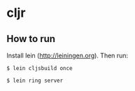 # cljr

## How to run
Install lein (http://leiningen.org). Then run:

    $ lein cljsbuild once
    
    $ lein ring server
    
